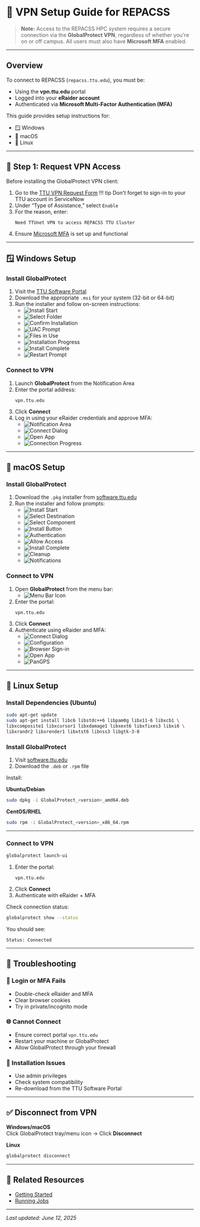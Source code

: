 # 🔐 VPN Setup Guide for REPACSS

> **Note:** Access to the REPACSS HPC system requires a secure connection via the **GlobalProtect VPN**, regardless of whether you're on or off campus. All users must also have **Microsoft MFA** enabled.

---

## Overview

To connect to REPACSS (`repacss.ttu.edu`), you must be:
- Using the **vpn.ttu.edu** portal
- Logged into your **eRaider account**
- Authenticated via **Microsoft Multi-Factor Authentication (MFA)**

This guide provides setup instructions for:

- 🪟 Windows  
- 🍎 macOS  
- 🐧 Linux

---

## 📌 Step 1: Request VPN Access

Before installing the GlobalProtect VPN client:

1. Go to the [TTU VPN Request Form](https://askit.ttu.edu/sp?id=sc_cat_item&sys_id=a990ee5ddbdf41144d17266e139619f8)
!!! tip
    Don't forget to sign-in to your TTU account in ServiceNow
2. Under “Type of Assistance,” select `Enable`
3. For the reason, enter:  
   ```
   Need TTUnet VPN to access REPACSS TTU Cluster
   ```
4. Ensure [Microsoft MFA](https://askit.ttu.edu/sp?id=sc_cat_item&sys_id=77057d80874eb5509a3a539d3fbb35ed) is set up and functional

---

## 🪟 Windows Setup

### Install GlobalProtect

1. Visit the [TTU Software Portal](https://software.ttu.edu/)
2. Download the appropriate `.msi` for your system (32-bit or 64-bit)
3. Run the installer and follow on-screen instructions:
    - ![Install Start](../assets/../assets/images/win/download-3.png)
    - ![Select Folder](../assets/../assets/images/win/download-4.png)
    - ![Confirm Installation](../assets/../assets/images/win/download-5.png)
    - ![UAC Prompt](../assets/../assets/images/win/download-6.png)
    - ![Files in Use](../assets/../assets/images/win/download-7.png)
    - ![Installation Progress](../assets/../assets/images/win/download-8.png)
    - ![Install Complete](../assets/../assets/images/win/download-9.png)
    - ![Restart Prompt](../assets/../assets/images/win/download-10.png)

### Connect to VPN

1. Launch **GlobalProtect** from the Notification Area
2. Enter the portal address:
   ```
   vpn.ttu.edu
   ```
3. Click **Connect**
4. Log in using your eRaider credentials and approve MFA:
    - ![Notification Area](../assets/../assets/images/win/connect-2.png)
    - ![Connect Dialog](../assets/../assets/images/win/connect-3.png)
    - ![Open App](../assets/../assets/images/win/connect-5.png)
    - ![Connection Progress](../assets/../assets/images/win/connect-6.png)

---

## 🍎 macOS Setup

### Install GlobalProtect

1. Download the `.pkg` installer from [software.ttu.edu](https://software.ttu.edu/)
2. Run the installer and follow prompts:
    - ![Install Start](../assets/../assets/images/mac/install.png)
    - ![Select Destination](../assets/../assets/images/mac/install-10.png)
    - ![Select Component](../assets/../assets/images/mac/install-1.png)
    - ![Install Button](../assets/../assets/images/mac/install-2.png)
    - ![Authentication](../assets/../assets/images/mac/install-3.png)
    - ![Allow Access](../assets/../assets/images/mac/install-5.png)
    - ![Install Complete](../assets/../assets/images/mac/install-6.png)
    - ![Cleanup](../assets/../assets/images/mac/install-7.png)
    - ![Notifications](../assets/../assets/images/mac/install-8.png)

### Connect to VPN

1. Open **GlobalProtect** from the menu bar:
    - ![Menu Bar Icon](../assets/../assets/images/mac/connect.png)
2. Enter the portal:
   ```
   vpn.ttu.edu
   ```
3. Click **Connect**
4. Authenticate using eRaider and MFA:
    - ![Connect Dialog](../assets/../assets/images/mac/connect-1.png)
    - ![Configuration](../assets/../assets/images/mac/connect-2.png)
    - ![Browser Sign-in](../assets/../assets/images/mac/connect-3.png)
    - ![Open App](../assets/../assets/images/mac/connect-4.png)
    - ![PanGPS](../assets/images/mac/connect-5.png)

---

## 🐧 Linux Setup

### Install Dependencies (Ubuntu)

```bash
sudo apt-get update
sudo apt-get install libc6 libstdc++6 libpam0g libx11-6 libxcb1 \
libxcomposite1 libxcursor1 libxdamage1 libxext6 libxfixes3 libxi6 \
libxrandr2 libxrender1 libxtst6 libnss3 libgtk-3-0
```

### Install GlobalProtect

1. Visit [software.ttu.edu](https://software.ttu.edu/global-protect)
2. Download the `.deb` or `.rpm` file

Install:

**Ubuntu/Debian**
```bash
sudo dpkg -i GlobalProtect_<version>_amd64.deb
```

**CentOS/RHEL**
```bash
sudo rpm -i GlobalProtect_<version>_x86_64.rpm
```

---

### Connect to VPN

```bash
globalprotect launch-ui
```

1. Enter the portal:
   ```
   vpn.ttu.edu
   ```
2. Click **Connect**
3. Authenticate with eRaider + MFA

Check connection status:
```bash
globalprotect show --status
```

You should see:
```
Status: Connected
```

---

## 🧰 Troubleshooting

### 🔑 Login or MFA Fails
- Double-check eRaider and MFA
- Clear browser cookies
- Try in private/incognito mode

### 🌐 Cannot Connect
- Ensure correct portal `vpn.ttu.edu`
- Restart your machine or GlobalProtect
- Allow GlobalProtect through your firewall

### 🔧 Installation Issues
- Use admin privileges
- Check system compatibility
- Re-download from the TTU Software Portal

---

## ✅ Disconnect from VPN

**Windows/macOS**  
Click GlobalProtect tray/menu icon → Click **Disconnect**

**Linux**
```bash
globalprotect disconnect
```

---

## 🔗 Related Resources

- [Getting Started](../getting-started-at-REPACSS.md)
- [Running Jobs](../running-jobs/basics.md)

---

_Last updated: June 12, 2025_
